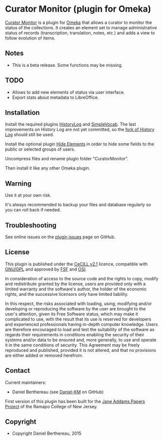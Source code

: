 Curator Monitor (plugin for Omeka)
==================================

[Curator Monitor] is a plugin for [Omeka] that allows a curator to monitor the
status of the collections. It creates an element set to manage administrative
status of records (transcription, translation, notes, etc.) and adds a view to
follow evolution of items.


Notes
-----

- This is a beta release. Some functions may be missing.


TODO
----

- Allows to add new elements of status via user interface.
- Export stats about metadata to LibreOffice.


Installation
------------

Install the required plugins [HistoryLog] and [SimpleVocab]. The last
improvements on History Log are not yet committed, so the [fork of History Log]
should still be used.

Install the optional plugin [Hide Elements] in order to hide some fields to
the public or selected groups of users.

Uncompress files and rename plugin folder "CuratorMonitor".

Then install it like any other Omeka plugin.


Warning
-------

Use it at your own risk.

It's always recommended to backup your files and database regularly so you can
roll back if needed.


Troubleshooting
---------------

See online issues on the [plugin issues] page on GitHub.


License
-------

This plugin is published under the [CeCILL v2.1] licence, compatible with
[GNU/GPL] and approved by [FSF] and [OSI].

In consideration of access to the source code and the rights to copy, modify and
redistribute granted by the license, users are provided only with a limited
warranty and the software's author, the holder of the economic rights, and the
successive licensors only have limited liability.

In this respect, the risks associated with loading, using, modifying and/or
developing or reproducing the software by the user are brought to the user's
attention, given its Free Software status, which may make it complicated to use,
with the result that its use is reserved for developers and experienced
professionals having in-depth computer knowledge. Users are therefore encouraged
to load and test the suitability of the software as regards their requirements
in conditions enabling the security of their systems and/or data to be ensured
and, more generally, to use and operate it in the same conditions of security.
This Agreement may be freely reproduced and published, provided it is not
altered, and that no provisions are either added or removed herefrom.


Contact
-------

Current maintainers:

* Daniel Berthereau (see [Daniel-KM] on GitHub)

First version of this plugin has been built for the [Jane Addams Papers Project]
of the Ramapo College of New Jersey.


Copyright
---------

* Copyright Daniel Berthereau, 2015


[Curator Monitor]: https://github.com/Daniel-KM/CuratorMonitor
[Omeka]: https://omeka.org
[HistoryLog]: https://github.com/UCSCLibrary/HistoryLog
[fork of History Log]: https://github.com/Daniel-KM/HistoryLog
[SimpleVocab]: https://github.com/omeka/plugin-SimpleVocab
[Hide Elements]: https://github.com/omeka/HideElements
[plugin issues]: https://github.com/Daniel-KM/CuratorMonitor/issues
[CeCILL v2.1]: https://www.cecill.info/licences/Licence_CeCILL_V2.1-en.html
[GNU/GPL]: https://www.gnu.org/licenses/gpl-3.0.html
[FSF]: https://www.fsf.org
[OSI]: http://opensource.org
[Jane Addams Papers Project]: https://www.ramapo.edu/sshgs/the-jane-addams-papers-project
[Daniel-KM]: https://github.com/Daniel-KM "Daniel Berthereau"
